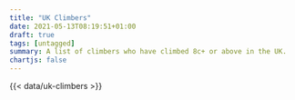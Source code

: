 ```yaml
---
title: "UK Climbers"
date: 2021-05-13T08:19:51+01:00
draft: true
tags: [untagged]
summary: A list of climbers who have climbed 8c+ or above in the UK.
chartjs: false
---
```



{{< data/uk-climbers >}}